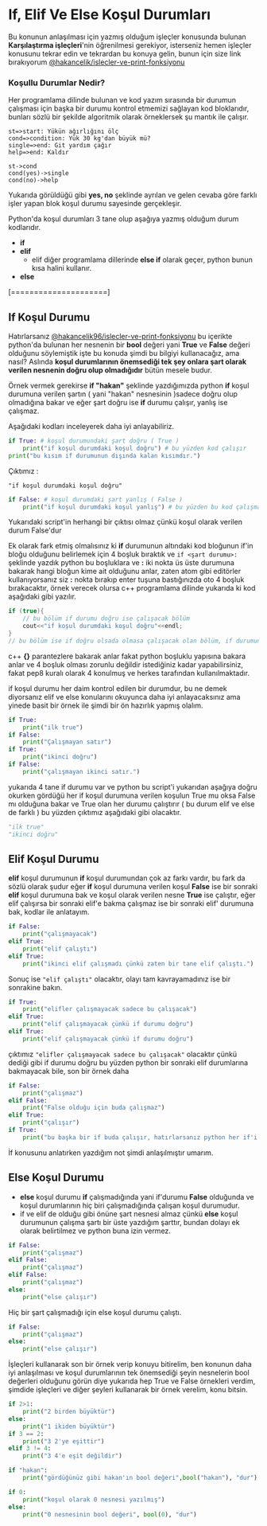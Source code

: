 # If, Elif Ve Else Koşul Durumları

Bu konunun anlaşılması için yazmış olduğum işleçler konusunda bulunan **Karşılaştırma
işleçleri**'nin öğrenilmesi gerekiyor, isterseniz hemen işleçler konusunu tekrar edin ve
tekrardan bu konuya gelin, bunun için size link bırakıyorum
[@hakancelik/islecler-ve-print-fonksiyonu](https://www.coogger.com/@hakancelik/islecler-print-ve-input-fonksiyonlar-kacs-dizileri/)

### Koşullu Durumlar Nedir?

Her programlama dilinde bulunan ve kod yazım sırasında bir durumun çalışması için başka
bir durumu kontrol etmemizi sağlayan kod bloklarıdır, bunları sözlü bir şekilde
algoritmik olarak örneklersek şu mantık ile çalışır.

```text
st=>start: Yükün ağırlığını ölç
cond=>condition: Yük 30 kg'dan büyük mü?
single=>end: Git yardım çağır
help=>end: Kaldır

st->cond
cond(yes)->single
cond(no)->help
```

Yukarıda görüldüğü gibi **yes, no** şeklinde ayrılan ve gelen cevaba göre farklı işler
yapan blok koşul durumu sayesinde gerçekleşir.

Python'da koşul durumları 3 tane olup aşağıya yazmış olduğum durum kodlarıdır.

- **if**
- **elif**
  - elif diğer programlama dillerinde **else if** olarak geçer, python bunun kısa halini
    kullanır.
- **else**

\[=====================\]

## If Koşul Durumu

Hatırlarsanız
[@hakancelik96/islecler-ve-print-fonksiyonu](https://www.coogger.com/@hakancelik96/islecler-print-ve-input-fonksiyonlar-kacs-dizileri/)
bu içerikte python'da bulunan her nesnenin bir **bool** değeri yani **True** ve
**False** değeri olduğunu söylemiştik işte bu konuda şimdi bu bilgiyi kullanacağız, ama
nasıl? Aslında **koşul durumlarının önemsediği tek şey onlara şart olarak verilen
nesnenin doğru olup olmadığıdır** bütün mesele budur.

Örnek vermek gerekirse **if "hakan"** şeklinde yazdığımızda python **if** koşul durumuna
verilen şartın \( yani "hakan" nesnesinin \)sadece doğru olup olmadığına bakar ve eğer
şart doğru ise **if** durumu çalışır, yanlış ise çalışmaz.

Aşağıdaki kodları inceleyerek daha iyi anlayabiliriz.

```python
if True: # koşul durumundaki şart doğru ( True )
    print("if koşul durumdaki koşul doğru") # bu yüzden kod çalışır
print("bu kısım if durumunun dışında kalan kısımdır.")
```

Çıktımız :

`"if koşul durumdaki koşul doğru"`

```python
if False: # koşul durumdaki şart yanlış ( False )
    print("if koşul durumdaki koşul yanlış") # bu yüzden bu kod çalışmaz
```

Yukarıdaki script'in herhangi bir çıktısı olmaz çünkü koşul olarak verilen durum
False'dur

Ek olarak fark etmiş olmalısınız ki **if** durumunun altındaki kod bloğunun if'in bloğu
olduğunu belirlemek için 4 boşluk bıraktık ve `if <şart durumu>:` şeklinde yazdık python
bu boşluklara ve **:** iki nokta üs üste durumuna bakarak hangi bloğun kime ait olduğunu
anlar, zaten atom gibi editörler kullanıyorsanız siz **:** nokta bırakıp enter tuşuna
bastığınızda oto 4 boşluk bırakacaktır, örnek verecek olursa c++ programlama dilinde
yukarıda ki kod aşağıdaki gibi yazılır.

```c
if (true){
    // bu bölüm if durumu doğru ise çalışacak bölüm
    cout<<"if koşul durumdaki koşul doğru"<<endl;
}
// bu bölüm ise if doğru olsada olmasa çalışacak olan bölüm, if durumunun dışında kalan bölüm
```

c++ **{}** parantezlere bakarak anlar fakat python boşluklu yapısına bakara anlar ve 4
boşluk olması zorunlu değildir istediğiniz kadar yapabilirsiniz, fakat pep8 kuralı
olarak 4 konulmuş ve herkes tarafından kullanılmaktadır.

if koşul durumu her daim kontrol edilen bir durumdur, bu ne demek diyorsanız elif ve
else konularını okuyunca daha iyi anlayacaksınız ama yinede basit bir örnek ile şimdi
bir ön hazırlık yapmış olalım.

```python
if True:
    print("ilk true")
if False:
    print("Çalışmayan satır")
if True:
    print("ikinci doğru")
if False:
    print("çalışmayan ikinci satır.")
```

yukarıda 4 tane if durumu var ve python bu script'i yukarıdan aşağıya doğru okurken
gördüğü her if koşul durumuna verilen koşulun True mu oksa False mı olduğuna bakar ve
True olan her durumu çalıştırır \( bu durum elif ve else de farklı \) bu yüzden çıktımız
aşağıdaki gibi olacaktır.

```python
"ilk true"
"ikinci doğru"
```

## Elif Koşul Durumu

**elif** koşul durumunun **if** koşul durumundan çok az farkı vardır, bu fark da sözlü
olarak şudur eğer **if** koşul durumuna verilen koşul **False** ise bir sonraki **elif**
koşul durumuna bak ve koşul olarak verilen nesne **True** ise çalıştır, eğer elif
çalışırsa bir sonraki elif'e bakma çalışmaz ise bir sonraki elif' durumuna bak, kodlar
ile anlatayım.

```python
if False:
    print("çalışmayacak")
elif True:
    print("elif çalıştı")
elif True:
    print("ikinci elif çalışmadı çünkü zaten bir tane elif çalıştı.")
```

Sonuç ise `"elif çalıştı"` olacaktır, olayı tam kavrayamadınız ise bir sonrakine bakın.

```python
if True:
    print("elifler çalışmayacak sadece bu çalışacak")
elif True:
    print("elif çalışmayacak çünkü if durumu doğru")
elif True:
    print("elif çalışmayacak çünkü if durumu doğru")
```

çıktımız `"elifler çalışmayacak sadece bu çalışacak"` olacaktır çünkü dediği gibi if
durumu doğru bu yüzden python bir sonraki elif durumlarına bakmayacak bile, son bir
örnek daha

```python
if False:
    print("çalışmaz")
elif False:
    print("False olduğu için buda çalışmaz")
elif True:
    print("çalışır")
if True:
    print("bu başka bir if buda çalışır, hatırlarsanız python her if'i kontrol eder ve koşul True ise çalıştırır demiştim")
```

İf konusunu anlatırken yazdığım not şimdi anlaşılmıştır umarım.

## Else Koşul Durumu

- **else** koşul durumu **if** çalışmadığında yani if'durumu **False** olduğunda ve
  koşul durumlarının hiç biri çalışmadığında çalışan koşul durumudur.
- if ve elif de olduğu gibi önüne şart nesnesi almaz çünkü **else** koşul durumunun
  çalışma şartı bir üste yazdığım şarttır, bundan dolayı ek olarak belirtilmez ve python
  buna izin vermez.

```python
if False:
    print("çalışmaz")
elif False:
    print("çalışmaz")
elif False:
    print("çalışmaz")
else:
    print("else çalışır")
```

Hiç bir şart çalışmadığı için else koşul durumu çalıştı.

```python
if False:
    print("çalışmaz")
else:
    print("else çalışır")
```

İşleçleri kullanarak son bir örnek verip konuyu bitirelim, ben konunun daha iyi
anlaşılması ve koşul durumlarının tek önemsediği şeyin nesnelerin bool değerleri
olduğunu görün diye yukarıda hep True ve False örnekleri verdim, şimdide işleçleri ve
diğer şeyleri kullanarak bir örnek verelim, konu bitsin.

```python
if 2>1:
    print("2 birden büyüktür")
else:
    print("1 ikiden büyüktür")
if 3 == 2:
    print("3 2'ye eşittir")
elif 3 != 4:
    print("3 4'e eşit değildir")

if "hakan":
    print("gördüğünüz gibi hakan'ın bool değeri",bool("hakan"), "dur")

if 0:
    print("koşul olarak 0 nesnesi yazılmış")
else:
    print("0 nesnesinin bool değeri", bool(0), "dur")
```
